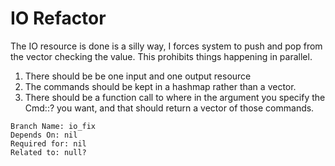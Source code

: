 # IO Refactor
The IO resource is done is a silly way, I forces system to push and 
pop from the vector checking the value. This prohibits things happening in parallel. 

1. There should be be one input and one output resource
1. The commands should be kept in a hashmap rather than a vector.
2. There should be a function call to where in the argument you specify
   the Cmd::? you want, and that should return a vector of those commands.

```
Branch Name: io_fix
Depends On: nil
Required for: nil 
Related to: null?
```
